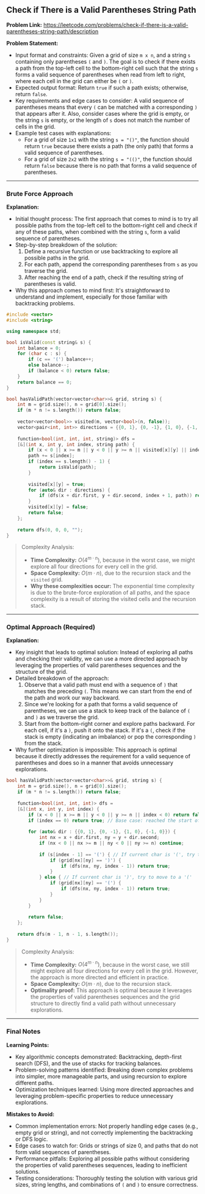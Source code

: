 ## Check if There is a Valid Parentheses String Path
**Problem Link:** https://leetcode.com/problems/check-if-there-is-a-valid-parentheses-string-path/description

**Problem Statement:**
- Input format and constraints: Given a grid of size `m x n`, and a string `s` containing only parentheses `(` and `)`. The goal is to check if there exists a path from the top-left cell to the bottom-right cell such that the string `s` forms a valid sequence of parentheses when read from left to right, where each cell in the grid can either be `(` or `)`.
- Expected output format: Return `true` if such a path exists; otherwise, return `false`.
- Key requirements and edge cases to consider: A valid sequence of parentheses means that every `(` can be matched with a corresponding `)` that appears after it. Also, consider cases where the grid is empty, or the string `s` is empty, or the length of `s` does not match the number of cells in the grid.
- Example test cases with explanations:
  - For a grid of size `1x1` with the string `s = "()"`, the function should return `true` because there exists a path (the only path) that forms a valid sequence of parentheses.
  - For a grid of size `2x2` with the string `s = "(()"`, the function should return `false` because there is no path that forms a valid sequence of parentheses.

---

### Brute Force Approach

**Explanation:**
- Initial thought process: The first approach that comes to mind is to try all possible paths from the top-left cell to the bottom-right cell and check if any of these paths, when combined with the string `s`, form a valid sequence of parentheses.
- Step-by-step breakdown of the solution:
  1. Define a recursive function or use backtracking to explore all possible paths in the grid.
  2. For each path, append the corresponding parentheses from `s` as you traverse the grid.
  3. After reaching the end of a path, check if the resulting string of parentheses is valid.
- Why this approach comes to mind first: It's straightforward to understand and implement, especially for those familiar with backtracking problems.

```cpp
#include <vector>
#include <string>

using namespace std;

bool isValid(const string& s) {
    int balance = 0;
    for (char c : s) {
        if (c == '(') balance++;
        else balance--;
        if (balance < 0) return false;
    }
    return balance == 0;
}

bool hasValidPath(vector<vector<char>>& grid, string s) {
    int m = grid.size(), n = grid[0].size();
    if (m * n != s.length()) return false;
    
    vector<vector<bool>> visited(m, vector<bool>(n, false));
    vector<pair<int, int>> directions = {{0, 1}, {0, -1}, {1, 0}, {-1, 0}};
    
    function<bool(int, int, int, string)> dfs = 
    [&](int x, int y, int index, string path) {
        if (x < 0 || x >= m || y < 0 || y >= n || visited[x][y] || index >= s.length()) return false;
        path += s[index];
        if (index == s.length() - 1) {
            return isValid(path);
        }
        
        visited[x][y] = true;
        for (auto& dir : directions) {
            if (dfs(x + dir.first, y + dir.second, index + 1, path)) return true;
        }
        visited[x][y] = false;
        return false;
    };
    
    return dfs(0, 0, 0, "");
}
```

> Complexity Analysis:
> - **Time Complexity:** $O(4^{m \cdot n})$, because in the worst case, we might explore all four directions for every cell in the grid.
> - **Space Complexity:** $O(m \cdot n)$, due to the recursion stack and the `visited` grid.
> - **Why these complexities occur:** The exponential time complexity is due to the brute-force exploration of all paths, and the space complexity is a result of storing the visited cells and the recursion stack.

---

### Optimal Approach (Required)

**Explanation:**
- Key insight that leads to optimal solution: Instead of exploring all paths and checking their validity, we can use a more directed approach by leveraging the properties of valid parentheses sequences and the structure of the grid.
- Detailed breakdown of the approach:
  1. Observe that a valid path must end with a sequence of `)` that matches the preceding `(`. This means we can start from the end of the path and work our way backward.
  2. Since we're looking for a path that forms a valid sequence of parentheses, we can use a stack to keep track of the balance of `(` and `)` as we traverse the grid.
  3. Start from the bottom-right corner and explore paths backward. For each cell, if it's a `)`, push it onto the stack. If it's a `(`, check if the stack is empty (indicating an imbalance) or pop the corresponding `)` from the stack.
- Why further optimization is impossible: This approach is optimal because it directly addresses the requirement for a valid sequence of parentheses and does so in a manner that avoids unnecessary explorations.

```cpp
bool hasValidPath(vector<vector<char>>& grid, string s) {
    int m = grid.size(), n = grid[0].size();
    if (m * n != s.length()) return false;
    
    function<bool(int, int, int)> dfs = 
    [&](int x, int y, int index) {
        if (x < 0 || x >= m || y < 0 || y >= n || index < 0) return false;
        if (index == 0) return true; // Base case: reached the start of the string
        
        for (auto& dir : {{0, 1}, {0, -1}, {1, 0}, {-1, 0}}) {
            int nx = x + dir.first, ny = y + dir.second;
            if (nx < 0 || nx >= m || ny < 0 || ny >= n) continue;
            
            if (s[index - 1] == '(') { // If current char is '(', try to move to a ')'
                if (grid[nx][ny] == ')') {
                    if (dfs(nx, ny, index - 1)) return true;
                }
            } else { // If current char is ')', try to move to a '('
                if (grid[nx][ny] == '(') {
                    if (dfs(nx, ny, index - 1)) return true;
                }
            }
        }
        
        return false;
    };
    
    return dfs(m - 1, n - 1, s.length());
}
```

> Complexity Analysis:
> - **Time Complexity:** $O(4^{m \cdot n})$, because in the worst case, we still might explore all four directions for every cell in the grid. However, the approach is more directed and efficient in practice.
> - **Space Complexity:** $O(m \cdot n)$, due to the recursion stack.
> - **Optimality proof:** This approach is optimal because it leverages the properties of valid parentheses sequences and the grid structure to directly find a valid path without unnecessary explorations.

---

### Final Notes

**Learning Points:**
- Key algorithmic concepts demonstrated: Backtracking, depth-first search (DFS), and the use of stacks for tracking balances.
- Problem-solving patterns identified: Breaking down complex problems into simpler, more manageable parts, and using recursion to explore different paths.
- Optimization techniques learned: Using more directed approaches and leveraging problem-specific properties to reduce unnecessary explorations.

**Mistakes to Avoid:**
- Common implementation errors: Not properly handling edge cases (e.g., empty grid or string), and not correctly implementing the backtracking or DFS logic.
- Edge cases to watch for: Grids or strings of size 0, and paths that do not form valid sequences of parentheses.
- Performance pitfalls: Exploring all possible paths without considering the properties of valid parentheses sequences, leading to inefficient solutions.
- Testing considerations: Thoroughly testing the solution with various grid sizes, string lengths, and combinations of `(` and `)` to ensure correctness.